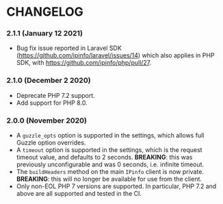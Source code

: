 # CHANGELOG

### 2.1.1 (January 12 2021)

- Bug fix issue reported in Laravel SDK
  (https://github.com/ipinfo/laravel/issues/14) which also applies in PHP SDK,
  with https://github.com/ipinfo/php/pull/27.

### 2.1.0 (December 2 2020)

- Deprecate PHP 7.2 support.
- Add support for PHP 8.0.

### 2.0.0 (November 2020)

- A `guzzle_opts` option is supported in the settings, which allows full Guzzle
  option overrides.
- A `timeout` option is supported in the settings, which is the request timeout
  value, and defaults to 2 seconds.
  **BREAKING**: this was previously unconfigurable and was 0 seconds,
  i.e. infinite timeout.
- The `buildHeaders` method on the main `IPinfo` client is now private.
  **BREAKING**: this will no longer be available for use from the client.
- Only non-EOL PHP 7 versions are supported. In particular, PHP 7.2 and above
  are all supported and tested in the CI.
